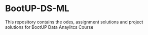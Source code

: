 # BootUP-DS-ML
This repository contains the odes, assignment solutions and project solutions for BootUP Data Anaylitcs Course
